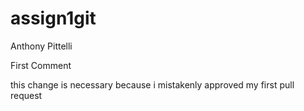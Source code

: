 # assign1git
Anthony Pittelli


First Comment


this change is necessary because i mistakenly approved my first pull request
